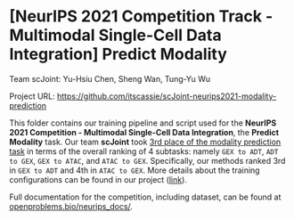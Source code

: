 [NeurIPS 2021 Competition Track - Multimodal Single-Cell Data Integration] Predict Modality
===
Team scJoint: Yu-Hsiu Chen, Sheng Wan, Tung-Yu Wu

Project URL: https://github.com/itscassie/scJoint-neurips2021-modality-prediction

This folder contains our training pipeline and script used for the **NeurIPS 2021 Competition - Multimodal Single-Cell Data Integration**, the **Predict Modality** task. Our team **scJoint** took [3rd place of the modality prediction task](https://eval.ai/web/challenges/challenge-page/1111/leaderboard/2860) in terms of the overall ranking of 4 subtasks: namely `GEX to ADT`, `ADT to GEX`, `GEX to ATAC`, and `ATAC to GEX`. Specifically, our methods ranked 3rd in `GEX to ADT` and 4th in `ATAC to GEX`. More details about the training configurations can be found in our project ([link](https://github.com/itscassie/scJoint-neurips2021-modality-prediction)).

Full documentation for the competition, including dataset, can be found at [openproblems.bio/neurips_docs/](https://openproblems.bio/neurips_docs/).
